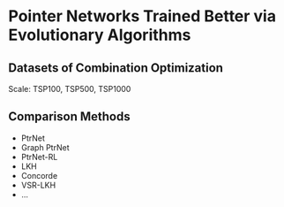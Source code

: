 # Pointer Networks Trained Better via Evolutionary Algorithms

## Datasets of Combination Optimization

Scale: TSP100, TSP500, TSP1000

## Comparison Methods
* PtrNet
* Graph PtrNet
* PtrNet-RL
* LKH
* Concorde
* VSR-LKH
* ...



